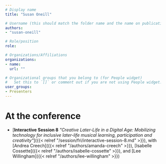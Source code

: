 ```yaml
---
# Display name
title: "Susan Oneill"

# Username (this should match the folder name and the name on publications)
authors:
- "susan-oneill"

# Role/position
role:

# Organizations/Affiliations
organizations:
- name: 
  url: ""

# Organizational groups that you belong to (for People widget)
#   Set this to `[]` or comment out if you are not using People widget.
user_groups:
- Presenters
---
```

<!-- 
# About

Elit exercitation eu occaecat velit ad. -->

# At the conference

- [**Interactive Session 8** *"Creative Later-Life in a Digital Age: Mobilizing technology for inclusive later-life musical learning, participation and creativity"*]({{< relref "/session/fri/interactive-session-8.md" >}}), with [Andrea Creech]({{< relref "/authors/amanda-creech" >}}), [Isabelle Cossette]({{< relref "/authors/isabelle-cossette" >}}), and [Lee Willingham]({{< relref "/authors/lee-willingham" >}})